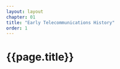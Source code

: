 ```yaml
---
layout: layout
chapter: 01
title: "Early Telecommunications History"
order: 1
---
```


# {{page.title}}
